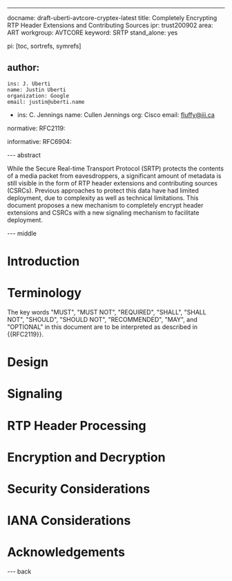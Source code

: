 ---
docname: draft-uberti-avtcore-cryptex-latest
title: Completely Encrypting RTP Header Extensions and Contributing Sources
ipr: trust200902
area: ART
workgroup: AVTCORE
keyword: SRTP
stand_alone: yes

pi: [toc, sortrefs, symrefs]

author:
-
    ins: J. Uberti
    name: Justin Uberti
    organization: Google
    email: justin@uberti.name
-
  ins: C. Jennings
  name: Cullen Jennings
  org: Cisco
  email: fluffy@iii.ca

normative:
  RFC2119:
  
informative:
  RFC6904:

--- abstract

While the Secure Real-time Transport Protocol (SRTP) protects the contents of a media packet from eavesdroppers, a significant amount of metadata is still visible in the form of RTP header extensions and contributing sources (CSRCs). Previous approaches to protect this data have had limited deployment, due to complexity as well as technical limitations. This document proposes a new mechanism to completely encrypt header extensions and CSRCs with a new signaling mechanism to facilitate deployment.

--- middle

Introduction 
===========

Terminology
===========

The key words "MUST", "MUST NOT", "REQUIRED", "SHALL", "SHALL NOT", "SHOULD", "SHOULD NOT", "RECOMMENDED", "MAY", and "OPTIONAL" in this document are to be interpreted as described in {{RFC2119}}.

Design
======

Signaling
=========

RTP Header Processing
=====================

Encryption and Decryption
=========================

Security Considerations
=======================

IANA Considerations
===================

Acknowledgements
================

--- back

